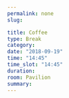 ```yaml
---
permalink: none
slug:

title: Coffee
type: Break
category:
date: "2018-09-19"
time: "14:45"
time_slot: "14:45"
duration:
room: Pavilion
summary:
---
```

